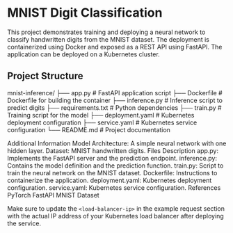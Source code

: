 # MNIST Digit Classification

This project demonstrates training and deploying a neural network to classify handwritten digits from the MNIST dataset. The deployment is containerized using Docker and exposed as a REST API using FastAPI. The application can be deployed on a Kubernetes cluster.

## Project Structure

mnist-inference/
├── app.py # FastAPI application script
├── Dockerfile # Dockerfile for building the container
├── inference.py # Inference script to predict digits
├── requirements.txt # Python dependencies
├── train.py # Training script for the model
├── deployment.yaml # Kubernetes deployment configuration
├── service.yaml # Kubernetes service configuration
└── README.md # Project documentation

Additional Information
Model Architecture: A simple neural network with one hidden layer.
Dataset: MNIST handwritten digits.
Files Description
app.py: Implements the FastAPI server and the prediction endpoint.
inference.py: Contains the model definition and the prediction function.
train.py: Script to train the neural network on the MNIST dataset.
Dockerfile: Instructions to containerize the application.
deployment.yaml: Kubernetes deployment configuration.
service.yaml: Kubernetes service configuration.
References
PyTorch
FastAPI
MNIST Dataset

Make sure to update the `<load-balancer-ip>` in the example request section with the actual IP address of your Kubernetes load balancer after deploying the service.
